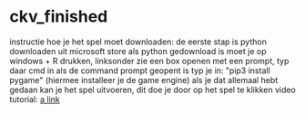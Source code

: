 # ckv_finished
instructie hoe je het spel moet downloaden:
de eerste stap is python downloaden uit microsoft store 
als python gedownload is moet je op windows + R drukken, linksonder zie een box openen met een prompt, typ daar cmd in
als de command prompt geopent is  typ je in: "pip3 install pygame" (hiermee installeer je de game engine)
als je dat allemaal hebt gedaan kan je het spel uitvoeren, dit doe je door op het spel te klikken
video tutorial: [a link](https://youtu.be/ruqPwI4pMsw)
